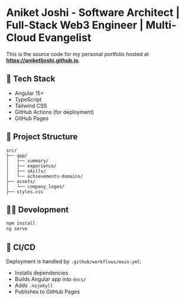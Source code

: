 # Aniket Joshi - Software Architect | Full-Stack Web3 Engineer | Multi-Cloud Evangelist 

This is the source code for my personal portfolio hosted at **https://aniketljoshi.github.io**.

## 🚀 Tech Stack
- Angular 15+
- TypeScript
- Tailwind CSS
- GitHub Actions (for deployment)
- GitHub Pages

## 📁 Project Structure

```
src/
├── app/
│   ├── summary/
│   ├── experience/
│   ├── skills/
│   └── achievements-domains/
├── assets/
│   └── company_logos/
├── styles.css 
```

## 🧑‍💻 Development

```bash
npm install
ng serve
```

## 🔁 CI/CD

Deployment is handled by `.github/workflows/main.yml`:
- Installs dependencies
- Builds Angular app into `docs/`
- Adds `.nojekyll`
- Publishes to GitHub Pages
